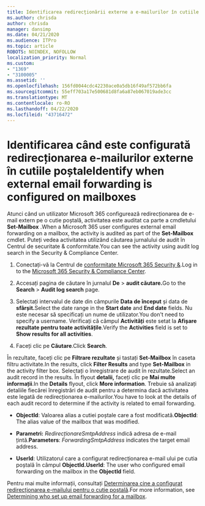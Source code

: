 ```yaml
---
title: Identificarea redirecționării externe a e-mailurilor în cutiile poștale în jurnalele de audit
ms.author: chrisda
author: chrisda
manager: dansimp
ms.date: 04/21/2020
ms.audience: ITPro
ms.topic: article
ROBOTS: NOINDEX, NOFOLLOW
localization_priority: Normal
ms.custom:
- "1369"
- "3100005"
ms.assetid: ''
ms.openlocfilehash: 156fd0044cdc42230ace0a5db16f49af572bb6fa
ms.sourcegitcommit: 55eff703a17e500681d8fa6a87eb067019ade3cc
ms.translationtype: MT
ms.contentlocale: ro-RO
ms.lasthandoff: 04/22/2020
ms.locfileid: "43716472"
---
```

# <a name="identify-when-external-email-forwarding-is-configured-on-mailboxes"></a><span data-ttu-id="eb189-102">Identificarea când este configurată redirecționarea e-mailurilor externe în cutiile poștale</span><span class="sxs-lookup"><span data-stu-id="eb189-102">Identify when external email forwarding is configured on mailboxes</span></span>

<span data-ttu-id="eb189-103">Atunci când un utilizator Microsoft 365 configurează redirecționarea de e-mail extern pe o cutie poștală, activitatea este auditat ca parte a cmdletului **Set-Mailbox** .</span><span class="sxs-lookup"><span data-stu-id="eb189-103">When a Microsoft 365 user configures external email forwarding on a mailbox, the activity is audited as part of the **Set-Mailbox** cmdlet.</span></span> <span data-ttu-id="eb189-104">Puteți vedea activitatea utilizând căutarea jurnalului de audit în Centrul de securitate & conformitate.</span><span class="sxs-lookup"><span data-stu-id="eb189-104">You can see the activity using audit log search in the Security & Compliance Center.</span></span>

1. <span data-ttu-id="eb189-105">Conectați-vă la Centrul de [conformitate Microsoft 365 Security &](https://protection.office.com/).</span><span class="sxs-lookup"><span data-stu-id="eb189-105">Log in to the [Microsoft 365 Security & Compliance Center](https://protection.office.com/).</span></span>

2. <span data-ttu-id="eb189-106">Accesați pagina de căutare în jurnalul **De** > **audit căutare.**</span><span class="sxs-lookup"><span data-stu-id="eb189-106">Go to the **Search** > **Audit log search** page.</span></span>

3. <span data-ttu-id="eb189-107">Selectați intervalul de date din câmpurile **Data de început** și data de **sfârșit.**</span><span class="sxs-lookup"><span data-stu-id="eb189-107">Select the date range in the **Start date** and **End date** fields.</span></span> <span data-ttu-id="eb189-108">Nu este necesar să specificați un nume de utilizator.</span><span class="sxs-lookup"><span data-stu-id="eb189-108">You don't need to specify a username.</span></span> <span data-ttu-id="eb189-109">Verificați că câmpul **Activități** este setat la **Afișare rezultate pentru toate activitățile**.</span><span class="sxs-lookup"><span data-stu-id="eb189-109">Verify the **Activities** field is set to **Show results for all activities**.</span></span>

4. <span data-ttu-id="eb189-110">Faceți clic pe **Căutare**.</span><span class="sxs-lookup"><span data-stu-id="eb189-110">Click **Search**.</span></span>

<span data-ttu-id="eb189-111">În rezultate, faceți clic pe **Filtrare rezultate** și tastați **Set-Mailbox** în caseta filtru activitate.</span><span class="sxs-lookup"><span data-stu-id="eb189-111">In the results, click **Filter Results** and type **Set-Mailbox** in the activity filter box.</span></span> <span data-ttu-id="eb189-112">Selectați o înregistrare de audit în rezultate.</span><span class="sxs-lookup"><span data-stu-id="eb189-112">Select an audit record in the results.</span></span> <span data-ttu-id="eb189-113">În flyout **detalii,** faceți clic pe **Mai multe informații**.</span><span class="sxs-lookup"><span data-stu-id="eb189-113">In the **Details** flyout, click **More information**.</span></span> <span data-ttu-id="eb189-114">Trebuie să analizați detaliile fiecărei înregistrări de audit pentru a determina dacă activitatea este legată de redirecționarea e-mailurilor.</span><span class="sxs-lookup"><span data-stu-id="eb189-114">You have to look at the details of each audit record to determine if the activity is related to email forwarding.</span></span>

- <span data-ttu-id="eb189-115">**ObjectId**: Valoarea alias a cutiei poștale care a fost modificată.</span><span class="sxs-lookup"><span data-stu-id="eb189-115">**ObjectId**: The alias value of the mailbox that was modified.</span></span>

- <span data-ttu-id="eb189-116">**Parametri:** _RedirecționareSmtpAddress_ indică adresa de e-mail țintă.</span><span class="sxs-lookup"><span data-stu-id="eb189-116">**Parameters**: _ForwardingSmtpAddress_ indicates the target email address.</span></span>

- <span data-ttu-id="eb189-117">**UserId**: Utilizatorul care a configurat redirecționarea e-mail ului pe cutia poștală în câmpul **ObjectId.**</span><span class="sxs-lookup"><span data-stu-id="eb189-117">**UserId**: The user who configured email forwarding on the mailbox in the **ObjectId** field.</span></span>

<span data-ttu-id="eb189-118">Pentru mai multe informații, consultați [Determinarea cine a configurat redirecționarea e-mailului pentru o cutie poștală](https://docs.microsoft.com/office365/securitycompliance/auditing-troubleshooting-scenarios#determining-who-set-up-email-forwarding-for-a-mailbox).</span><span class="sxs-lookup"><span data-stu-id="eb189-118">For more information, see [Determining who set up email forwarding for a mailbox](https://docs.microsoft.com/office365/securitycompliance/auditing-troubleshooting-scenarios#determining-who-set-up-email-forwarding-for-a-mailbox).</span></span>
